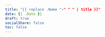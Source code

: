 ```yaml
---
title: "{{ replace .Name "-" " " | title }}"
date: {{ .Date }}
draft: true
socialShare: false
toc: false
---
```


